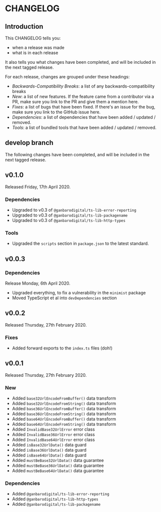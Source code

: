 # CHANGELOG

## Introduction

This CHANGELOG tells you:

* when a release was made
* what is in each release

It also tells you what changes have been completed, and will be included in the next tagged release.

For each release, changes are grouped under these headings:

* _Backwards-Compatibility Breaks_: a list of any backwards-compatibility breaks
* _New_: a list of new features. If the feature came from a contributor via a PR, make sure you link to the PR and give them a mention here.
* _Fixes_: a list of bugs that have been fixed. If there's an issue for the bug, make sure you link to the GitHub issue here.
* _Dependencies_: a list of dependencies that have been added / updated / removed.
* _Tools_: a list of bundled tools that have been added / updated / removed.

## develop branch

The following changes have been completed, and will be included in the next tagged release.

## v0.1.0

Released Friday, 17th April 2020.

### Dependencies

* Upgraded to v0.3 of `@ganbarodigital/ts-lib-error-reporting`
* Upgraded to v0.3 of `@ganbarodigital/ts-lib-packagename`
* Upgraded to v0.3 of `@ganbarodigital/ts-lib-http-types`

### Tools

* Upgraded the `scripts` section in `package.json` to the latest standard.

## v0.0.3

### Dependencies

Release Monday, 6th April 2020.

* Upgraded everything, to fix a vulnerability in the `minimist` package
* Moved TypeScript et al into `devDependencies` section

## v0.0.2

Released Thursday, 27th February 2020.

### Fixes

* Added forward exports to the `index.ts` files (doh!)

## v0.0.1

Released Thursday, 27th February 2020.

### New

* Added `base32UrlEncodeFromBuffer()` data transform
* Added `base32UrlEncodeFromString()` data transform
* Added `base36UrlEncodeFromBuffer()` data transform
* Added `base36UrlEncodeFromString()` data transform
* Added `base64UrlEncodeFromBuffer()` data transform
* Added `base64UrlEncodeFromString()` data transform
* Added `InvalidBase32UrlError` error class
* Added `InvalidBase36UrlError` error class
* Added `InvalidBase64UrlError` error class
* Added `isBase32UrlData()` data guard
* Added `isBase36UrlData()` data guard
* Added `isBase64UrlData()` data guard
* Added `mustBeBase32UrlData()` data guarantee
* Added `mustBeBase36UrlData()` data guarantee
* Added `mustBeBase64UrlData()` data guarantee

### Dependencies

* Added `@ganbarodigital/ts-lib-error-reporting`
* Added `@ganbarodigital/ts-lib-http-types`
* Added `@ganbarodigital/ts-lib-packagename`